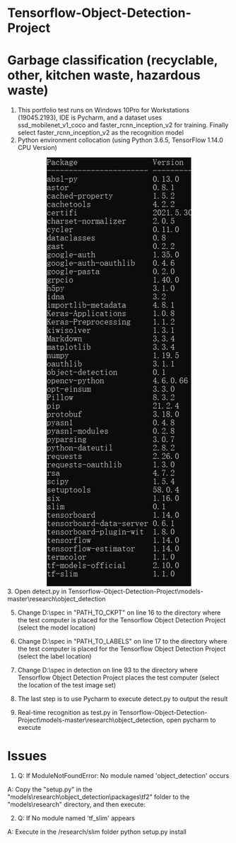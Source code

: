 # Tensorflow-Object-Detection-Project
# Garbage classification (recyclable, other, kitchen waste, hazardous waste)

1. This portfolio test runs on Windows 10Pro for Workstations (19045.2193), IDE is Pycharm, and a dataset uses ssd_mobilenet_v1_coco and faster_rcnn_inception_v2 for training. Finally select faster_rcnn_inception_v2 as the recognition model
2. Python environment collocation (using Python 3.6.5, TensorFlow 1.14.0 CPU Version)
<div align=center>
<img src="https://github.com/leo770/Tensorflow-Object-Detection-Project/blob/main/img-folder/image.png">
</div>
3. Open detect.py in Tensorflow-Object-Detection-Project\models-master\research\object_detection  

5. Change D:\\spec in "PATH_TO_CKPT" on line 16 to the directory where the test computer is placed for the Tensorflow Object Detection Project (select the model location)  

7. Change D:\\spec in "PATH_TO_LABELS" on line 17 to the directory where the test computer is placed for the Tensorflow Object Detection Project (select the label location)  

9. Change D:\\spec in detection on line 93 to the directory where Tensorflow Object Detection Project places the test computer (select the location of the test image set) 
 
11. The last step is to use Pycharm to execute detect.py to output the result  

13. Real-time recognition as test.py in Tensorflow-Object-Detection-Project\models-master\research\object_detection, open pycharm to execute  

# Issues
1. Q: If ModuleNotFoundError: No module named 'object_detection' occurs  

A: Copy the "setup.py" in the "models\research\object_detection\packages\tf2" folder to the "models\research" directory, and then execute:  

2. Q: If No module named 'tf_slim' appears  

A: Execute in the /research/slim folder
python setup.py install
